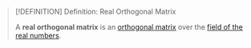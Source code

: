 >[!DEFINITION] Definition: Real Orthogonal Matrix
>
>A **real orthogonal matrix** is an [orthogonal matrix](../../Square%20Matrices/Orthogonal%20Matrices/Orthogonal%20Matrix.md) over the [field of the real numbers](../../../../Fields/The%20Field%20of%20the%20Real%20Numbers.md).
>